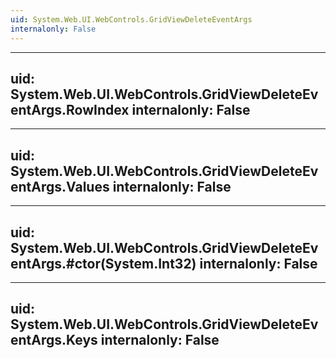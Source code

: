 ```yaml
---
uid: System.Web.UI.WebControls.GridViewDeleteEventArgs
internalonly: False
---
```


---
uid: System.Web.UI.WebControls.GridViewDeleteEventArgs.RowIndex
internalonly: False
---

---
uid: System.Web.UI.WebControls.GridViewDeleteEventArgs.Values
internalonly: False
---

---
uid: System.Web.UI.WebControls.GridViewDeleteEventArgs.#ctor(System.Int32)
internalonly: False
---

---
uid: System.Web.UI.WebControls.GridViewDeleteEventArgs.Keys
internalonly: False
---

